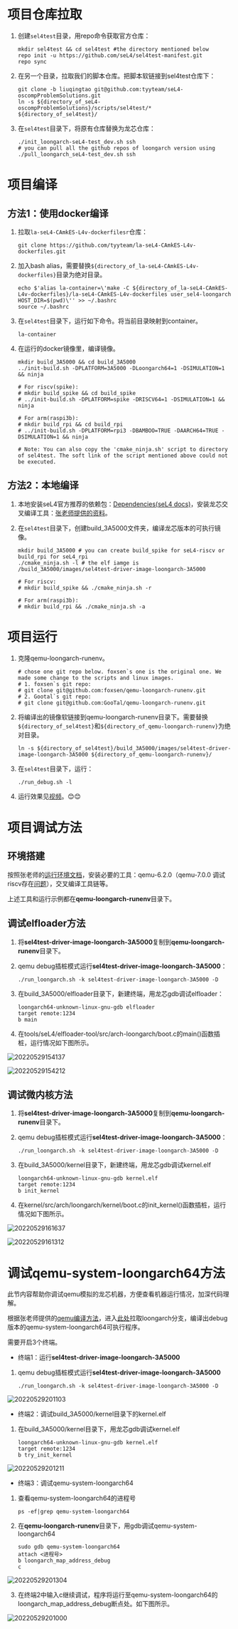 <!--
   SPDX-License-Identifier: GPL-2.0-only
   Copyright 2022, tyyteam(Qingtao Liu, Yang Lei, Yang Chen)
   qtliu@mail.ustc.edu.cn, le24@mail.ustc.edu.cn, chenyangcs@mail.ustc.edu.cn
-->
# 项目仓库拉取

1. 创建`sel4test`目录，用repo命令获取官方仓库：

   ```
   mkdir sel4test && cd sel4test #the directory mentioned below
   repo init -u https://github.com/seL4/sel4test-manifest.git
   repo sync
   ```

2. 在另一个目录，拉取我们的脚本仓库。把脚本软链接到sel4test仓库下：

   ```
   git clone -b liuqingtao git@github.com:tyyteam/seL4-oscompProblemSolutions.git
   ln -s ${directory_of_seL4-oscompProblemSolutions}/scripts/sel4test/* ${directory_of_sel4test}/
   ```

3. 在```sel4test```目录下，将原有仓库替换为龙芯仓库：

   ```
   ./init_loongarch-seL4-test_dev.sh ssh
   # you can pull all the github repos of loongarch version using ./pull_loongarch_seL4-test_dev.sh ssh
   ```

# 项目编译

## 方法1：使用docker编译
1. 拉取`la-seL4-CAmkES-L4v-dockerfilesr`仓库：

   ```
   git clone https://github.com/tyyteam/la-seL4-CAmkES-L4v-dockerfiles.git
   ```

2. 加入bash alias，需要替换`${directory_of_la-seL4-CAmkES-L4v-dockerfiles}`目录为绝对目录。

   ```
   echo $'alias la-container=\'make -C ${directory_of_la-seL4-CAmkES-L4v-dockerfiles}/la-seL4-CAmkES-L4v-dockerfiles user_sel4-loongarch HOST_DIR=$(pwd)\'' >> ~/.bashrc
   source ~/.bashrc
   ```

4. 在`sel4test`目录下，运行如下命令。将当前目录映射到container。

   ```
   la-container
   ```

5. 在运行的docker镜像里，编译镜像。

   ```
   mkdir build_3A5000 && cd build_3A5000
   ../init-build.sh -DPLATFORM=3A5000 -DLoongarch64=1 -DSIMULATION=1 && ninja
   
   # For riscv(spike):
   # mkdir build_spike && cd build_spike
   # ../init-build.sh -DPLATFORM=spike -DRISCV64=1 -DSIMULATION=1 && ninja
   
   # For arm(raspi3b):
   # mkdir build_rpi && cd build_rpi
   # ../init-build.sh -DPLATFORM=rpi3 -DBAMBOO=TRUE -DAARCH64=TRUE -DSIMULATION=1 && ninja
   
   # Note: You can also copy the 'cmake_ninja.sh' script to directory of sel4test. The soft link of the script mentioned above could not be executed.
   ```

## 方法2：本地编译
1. 本地安装seL4官方推荐的依赖包：[Dependencies(seL4 docs)](https://docs.sel4.systems/projects/buildsystem/host-dependencies.html)，安装龙芯交叉编译工具：[张老师提供的资料](https://github.com/foxsen/qemu-loongarch-runenv)。

2. 在```sel4test```目录下，创建build_3A5000文件夹，编译龙芯版本的可执行镜像。

   ```
   mkdir build_3A5000 # you can create build_spike for seL4-riscv or build_rpi for seL4_rpi
   ./cmake_ninja.sh -l # the elf iamge is /build_3A5000/images/sel4test-driver-image-loongarch-3A5000
   
   # For riscv:
   # mkdir build_spike && ./cmake_ninja.sh -r
   
   # For arm(raspi3b):
   # mkdir build_rpi && ./cmake_ninja.sh -a
   ```

# 项目运行

1. 克隆qemu-loongarch-runenv。

   ```
   # chose one git repo below. foxsen`s one is the original one. We made some change to the scripts and linux images.
   # 1. foxsen`s git repo:
   # git clone git@github.com:foxsen/qemu-loongarch-runenv.git
   # 2. Gootal`s git repo:
   # git clone git@github.com:GooTal/qemu-loongarch-runenv.git
   ```

2. 将编译出的镜像软链接到qemu-loongarch-runenv目录下。需要替换`${directory_of_sel4test}`和`${directory_of_qemu-loongarch-runenv}`为绝对目录。

   ```
   ln -s ${directory_of_sel4test}/build_3A5000/images/sel4test-driver-image-loongarch-3A5000 ${directory_of_qemu-loongarch-runenv}/
   ```

3. 在`sel4test`目录下，运行：

   ```shell
   ./run_debug.sh -l
   ```

4. 运行效果见[视频](https://www.bilibili.com/video/BV1Mt4y1j7Gx?vd_source=c0ebc331ee63978f26b2050109cc5826)。😊😊




# 项目调试方法

## 环境搭建

按照张老师的[运行环境文档](https://github.com/foxsen/qemu-loongarch-runenv)，安装必要的工具：qemu-6.2.0（qemu-7.0.0 调试riscv存在[问题](https://github.com/seL4/seL4/issues/879)），交叉编译工具链等。

上述工具和运行示例都在**qemu-loongarch-runenv**目录下。

## 调试elfloader方法

1. 将**sel4test-driver-image-loongarch-3A5000**复制到**qemu-loongarch-runenv**目录下。

2. qemu debug插桩模式运行**sel4test-driver-image-loongarch-3A5000**：

   ```shell
   ./run_loongarch.sh -k sel4test-driver-image-loongarch-3A5000 -D
   ```

3. 在build_3A5000/elfloader目录下，新建终端，用龙芯gdb调试elfloader：

   ```shell
   loongarch64-unknown-linux-gnu-gdb elfloader
   target remote:1234
   b main
   ```

4. 在tools/seL4/elfloader-tool/src/arch-loongarch/boot.c的main()函数插桩，运行情况如下图所示。

![20220529154137](https://raw.githubusercontent.com/GooTal/picBed/master/myPics/20220529154137.png)

![20220529154212](https://raw.githubusercontent.com/GooTal/picBed/master/myPics/20220529154212.png)



## 调试微内核方法

1. 将**sel4test-driver-image-loongarch-3A5000**复制到**qemu-loongarch-runenv**目录下。

2. qemu debug插桩模式运行**sel4test-driver-image-loongarch-3A5000**：

   ```shell
   ./run_loongarch.sh -k sel4test-driver-image-loongarch-3A5000 -D
   ```

2. 在build_3A5000/kernel目录下，新建终端，用龙芯gdb调试kernel.elf

   ```shell
   loongarch64-unknown-linux-gnu-gdb kernel.elf
   target remote:1234
   b init_kernel
   ```
   
3. 在kernel/src/arch/loongarch/kernel/boot.c的init_kernel()函数插桩，运行情况如下图所示。


![20220529161637](https://raw.githubusercontent.com/GooTal/picBed/master/myPics/20220529161637.png)

![20220529161312](https://raw.githubusercontent.com/GooTal/picBed/master/myPics/20220529161312.png)



# 调试qemu-system-loongarch64方法

此节内容帮助你调试qemu模拟的龙芯机器，方便查看机器运行情况，加深代码理解。

根据张老师提供的[qemu编译方法](https://github.com/foxsen/qemu-loongarch-runenv#qemu)，进入[此处](https://github.com/foxsen/qemu/tree/loongarch)拉取loongarch分支，编译出debug版本的qemu-system-loongarch64可执行程序。

需要开启3个终端。

* 终端1：运行**sel4test-driver-image-loongarch-3A5000**

1. qemu debug插桩模式运行**sel4test-driver-image-loongarch-3A5000**

   ```shell
   ./run_loongarch.sh -k sel4test-driver-image-loongarch-3A5000 -D
   ```

![20220529201103](https://raw.githubusercontent.com/GooTal/picBed/master/myPics/20220529201103.png)

* 终端2：调试build_3A5000/kernel目录下的kernel.elf

1. 在build_3A5000/kernel目录下，用龙芯gdb调试kernel.elf

   ```shell
   loongarch64-unknown-linux-gnu-gdb kernel.elf
   target remote:1234
   b try_init_kernel
   ```

![20220529201211](https://raw.githubusercontent.com/GooTal/picBed/master/myPics/20220529201211.png)


* 终端3：调试qemu-system-loongarch64

1. 查看qemu-system-loongarch64的进程号

   ```shel
   ps -ef|grep qemu-system-loongarch64
   ```

2. 在**qemu-loongarch-runenv**目录下，用gdb调试qemu-system-loongarch64

   ```shell
   sudo gdb qemu-system-loongarch64
   attach <进程号>
   b loongarch_map_address_debug
   c
   ```

![20220529201304](https://raw.githubusercontent.com/GooTal/picBed/master/myPics/20220529201304.png)

3. 在终端2中输入c继续调试，程序将运行至qemu-system-loongarch64的loongarch_map_address_debug断点处。如下图所示。

![20220529201000](https://raw.githubusercontent.com/GooTal/picBed/master/myPics/20220529201000.png)










